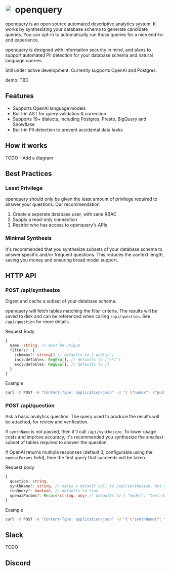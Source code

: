 # <img style="background:white; border-radius: 12px;" src="https://user-images.githubusercontent.com/12688453/229330427-fc12979a-443d-43c7-8e3f-2938cd5e3b78.png"  width="24" height="24"> openquery

openquery is an open source automated descriptive analytics system. It works by synthesizing your database schema to generate candidate queries. You can opt-in to automatically run those queries for a nice end-to-end experience.

openquery is designed with information security in mind, and plans to support automated PII detection for your database schema and natural language queries.

Still under active development. Currently supports OpenAI and Postgres.

demo: TBD

## Features

- Supports OpenAI language models
- Built-in AST for query validation & correction
- Supports 19+ dialects, including Postgres, Presto, BigQuery and Snowflake
- Built-in PII detection to prevent accidental data leaks

## How it works

TODO - Add a diagram

## Best Practices

### Least Privilege

openquery should only be given the least amount of privilege required to answer your questions. Our recommendation

1. Create a seperate database user, with sane RBAC
2. Supply a read-only connection
3. Restrict who has access to openquery's APIs

### Minimal Synthesis

It's recommended that you synthesize subsets of your database schema to answer specific and/or frequent questions. This reduces the context length, saving you money and ensuring broad model support. 

## HTTP API 

### POST /api/synthesize 

Digest and cache a subset of your database schema. 

openquery will fetch tables matching the filter criteria. The results will be saved to disk and can be referenced when calling `/api/question`. See `/api/question` for more details.

Request Body

```typescript
{
  name: string, // must be unique 
  filters?: {
    schemas?: string[] // defaults to ['public']
    includeTables: RegExp[], // defaults to ["/*/"]
    excludeTables: RegExp[], // defaults to [] 
  }
}
```

Example
```sh
curl -X POST -H "Content-Type: application/json" -d "{ \"name\": \"public\" }" http://localhost:3000/api/synthesize
```

### POST /api/question

Ask a basic analytics question. The query used to produce the results will be attached, for review and verification.

If `synthName` is not passed, then it'll call `/api/synthesize`. To lower usage costs and improve accuracy, it's recommended you synthesize the smallest subset of tables required to answer the question.

If OpenAI returns multiple responses (default 3, configurable using the `openaiParams` field), then the first query that succeeds will be taken.

Request body

```typescript
{
  question: string,
  synthName?: string, // makes a default call to /api/synthesize, but doesn't persist the result.
  runQuery?: boolean, // defaults to true 
  openaiParams?: Record<string, any> // defaults to { "model": "text-davinci-003", "temperature": 1, "n": 3, "max_tokens": 32 } 
}
```

Example

```sh
curl -X POST -H "Content-Type: application/json" -d "{ \"synthName\": \"public-schemas\", \"question\": \"How many employees were hired in 2003?\" }" http://localhost:3000/api/question
```

## Slack

TODO

## Discord
